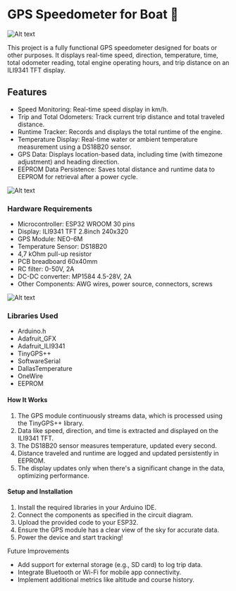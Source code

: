 # GPS Speedometer for Boat 🚤

![Alt text](images/general_view.jpg)

This project is a fully functional GPS speedometer designed for boats or other purposes. It displays real-time speed, direction, temperature, time, total odometer reading, total engine operating hours, and trip distance on an ILI9341 TFT display.

## Features
* Speed Monitoring: Real-time speed display in km/h.
* Trip and Total Odometers: Track current trip distance and total traveled distance.
* Runtime Tracker: Records and displays the total runtime of the engine.
* Temperature Display: Real-time water or ambient temperature measurement using a DS18B20 sensor.
* GPS Data: Displays location-based data, including time (with timezone adjustment) and heading direction.
* EEPROM Data Persistence: Saves total distance and runtime data to EEPROM for retrieval after a power cycle.

![Alt text](images/tft.jpg)

### Hardware Requirements
* Microcontroller: ESP32 WROOM 30 pins
* Display: ILI9341 TFT 2.8inch 240x320
* GPS Module: NEO-6M
* Temperature Sensor: DS18B20
* 4,7 kOhm pull-up resistor
* PCB breadboard 60x40mm
* RC filter: 0-50V, 2A
* DC-DC converter: MP1584 4.5-28V, 2A
* Other Components: AWG wires, power source, connectors, screws

![Alt text](images/hardware.jpg)

### Libraries Used
* Arduino.h
* Adafruit_GFX
* Adafruit_ILI9341
* TinyGPS++
* SoftwareSerial
* DallasTemperature
* OneWire
* EEPROM

#### How It Works
1. The GPS module continuously streams data, which is processed using the TinyGPS++ library.
2. Data like speed, direction, and time is extracted and displayed on the ILI9341 TFT.
3. The DS18B20 sensor measures temperature, updated every second.
4. Distance traveled and runtime are logged and updated persistently in EEPROM.
5. The display updates only when there's a significant change in the data, optimizing performance.

#### Setup and Installation
1. Install the required libraries in your Arduino IDE.
2. Connect the components as specified in the circuit diagram.
3. Upload the provided code to your ESP32.
4. Ensure the GPS module has a clear view of the sky for accurate data.
5. Power the device and start tracking!

Future Improvements
* Add support for external storage (e.g., SD card) to log trip data.
* Integrate Bluetooth or Wi-Fi for mobile app connectivity.
* Implement additional metrics like altitude and course history.
